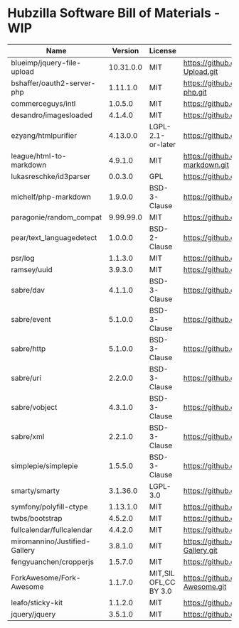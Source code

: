 # Hubzilla Software Bill of Materials - WIP

|Name|Version|License|Source|
|----|-------|-------|------|
|blueimp/jquery-file-upload|10.31.0.0|MIT|https://github.com/vkhramtsov/jQuery-File-Upload.git|
|bshaffer/oauth2-server-php|1.11.1.0|MIT|https://github.com/bshaffer/oauth2-server-php.git|
|commerceguys/intl|1.0.5.0|MIT|https://github.com/commerceguys/intl.git|
|desandro/imagesloaded|4.1.4.0|MIT|https://github.com/desandro/imagesloaded.git|
|ezyang/htmlpurifier|4.13.0.0|LGPL-2.1-or-later|https://github.com/ezyang/htmlpurifier.git|
|league/html-to-markdown|4.9.1.0|MIT|https://github.com/thephpleague/html-to-markdown.git|
|lukasreschke/id3parser|0.0.3.0|GPL|https://github.com/LukasReschke/ID3Parser.git|
|michelf/php-markdown|1.9.0.0|BSD-3-Clause|https://github.com/michelf/php-markdown.git|
|paragonie/random_compat|9.99.99.0|MIT|https://github.com/paragonie/random_compat.git|
|pear/text_languagedetect|1.0.0.0|BSD-2-Clause|https://github.com/pear/Text_LanguageDetect.git|
|psr/log|1.1.3.0|MIT|https://github.com/php-fig/log.git|
|ramsey/uuid|3.9.3.0|MIT|https://github.com/ramsey/uuid.git|
|sabre/dav|4.1.1.0|BSD-3-Clause|https://github.com/sabre-io/dav.git|
|sabre/event|5.1.0.0|BSD-3-Clause|https://github.com/sabre-io/event.git|
|sabre/http|5.1.0.0|BSD-3-Clause|https://github.com/sabre-io/http.git|
|sabre/uri|2.2.0.0|BSD-3-Clause|https://github.com/sabre-io/uri.git|
|sabre/vobject|4.3.1.0|BSD-3-Clause|https://github.com/sabre-io/vobject.git|
|sabre/xml|2.2.1.0|BSD-3-Clause|https://github.com/sabre-io/xml.git|
|simplepie/simplepie|1.5.5.0|BSD-3-Clause|https://github.com/simplepie/simplepie.git|
|smarty/smarty|3.1.36.0|LGPL-3.0|https://github.com/smarty-php/smarty.git|
|symfony/polyfill-ctype|1.13.1.0|MIT|https://github.com/symfony/polyfill-ctype.git|
|twbs/bootstrap|4.5.2.0|MIT|https://github.com/twbs/bootstrap.git|
|fullcalendar/fullcalendar|4.4.2.0|MIT|https://github.com/fullcalendar/fullcalendar.git|
|miromannino/Justified-Gallery|3.8.1.0|MIT|https://github.com/miromannino/Justified-Gallery.git|
|fengyuanchen/cropperjs|1.5.7.0|MIT|https://github.com/fengyuanchen/cropperjs.git|
|ForkAwesome/Fork-Awesome|1.1.7.0|MIT,SIL OFL,CC BY 3.0|https://github.com/ForkAwesome/Fork-Awesome.git|
|leafo/sticky-kit|1.1.2.0|MIT|https://github.com/leafo/sticky-kit.git|
|jquery/jquery|3.5.1.0|MIT|https://github.com/jquery/jquery.git|
